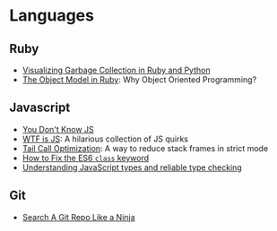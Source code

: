 # Languages

## Ruby
+ [Visualizing Garbage Collection in Ruby and Python](http://patshaughnessy.net/2013/10/24/visualizing-garbage-collection-in-ruby-and-python)
+ [The Object Model in Ruby](https://launchschool.com/books/oo_ruby/read/the_object_model): Why Object Oriented Programming?

## Javascript
+ [You Don't Know JS](https://github.com/getify/You-Dont-Know-JS)
+ [WTF is JS](https://github.com/denysdovhan/wtfjs#call-call-call): A hilarious collection of JS quirks
+ [Tail Call Optimization](http://2ality.com/2015/06/tail-call-optimization.html): A way to reduce stack frames in strict mode
+ [How to Fix the ES6 `class` keyword](https://medium.com/javascript-scene/how-to-fix-the-es6-class-keyword-2d42bb3f4caf)
+ [Understanding JavaScript types and reliable type checking](https://toddmotto.com/understanding-javascript-types-and-reliable-type-checking/)

## Git

+ [Search A Git Repo Like a Ninja](http://travisjeffery.com/b/2012/02/search-a-git-repo-like-a-ninja/)
